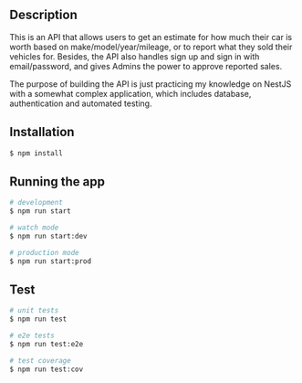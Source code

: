 ## Description

This is an API that allows users to get an estimate for how much their car is worth based on make/model/year/mileage, or to report what they sold their vehicles for. Besides, the API also handles sign up and sign in with email/password, and gives Admins the power to approve reported sales.

The purpose of building the API is just practicing my knowledge on NestJS with a somewhat complex application, which includes database, authentication and automated testing.

## Installation

```bash
$ npm install
```

## Running the app

```bash
# development
$ npm run start

# watch mode
$ npm run start:dev

# production mode
$ npm run start:prod
```

## Test

```bash
# unit tests
$ npm run test

# e2e tests
$ npm run test:e2e

# test coverage
$ npm run test:cov
```
